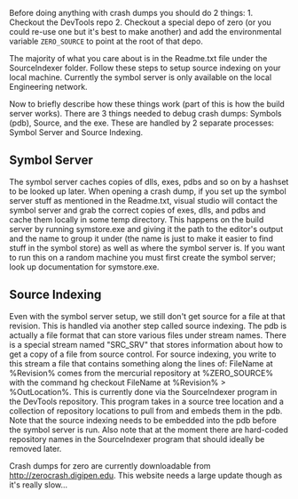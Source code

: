 
Before doing anything with crash dumps you should do 2 things:
	1. Checkout the DevTools repo
	2. Checkout a special depo of zero (or you could re-use one but it's best to make another) and add the environmental variable `ZERO_SOURCE` to point at the root of that depo.
	
The majority of what you care about is in the Readme.txt file under the SourceIndexer folder. Follow these steps to setup source indexing on your local machine. Currently the symbol server is only available on the local Engineering network.



Now to briefly describe how these things work (part of this is how the build server works). There are 3 things needed to debug crash dumps:	Symbols (pdb), Source, and the exe. These are handled by 2 separate processes: Symbol Server and Source Indexing.

Symbol Server
-------------
The symbol server caches copies of dlls, exes, pdbs and so on by a hashset to be looked up later. When opening a crash dump, if you set up the symbol server stuff as mentioned in the Readme.txt, visual studio will contact the symbol server and grab the correct copies of exes, dlls, and pdbs and cache them locally in some temp directory. This happens on the build server by running symstore.exe and giving it the path to the editor's output and the name to group it under (the name is just to make it easier to find stuff in the symbol store) as well as where the symbol server is. If you want to run this on a random machine you must first create the symbol server; look up documentation for symstore.exe.

Source Indexing
---------------
Even with the symbol server setup, we still don't get source for a file at that revision. This is handled via another step called source indexing. The pdb is actually a file format that can store various files under stream names. There is a special stream named "SRC_SRV" that stores information about how to get a copy of a file from source control. For source indexing, you write to this stream a file that contains something along the lines of: FileName at %Revision% comes from the mercurial repository at %ZERO_SOURCE% with the command hg checkout FileName at %Revision% > %OutLocation%. This is currently done via the SourceIndexer program in the DevTools repository. This program takes in a source tree location and a collection of repository locations to pull from and embeds them in the pdb. Note that the source indexing needs to be embedded into the pdb before the symbol server is run. Also note that at the moment there are hard-coded repository names in the SourceIndexer program that should ideally be removed later.

Crash dumps for zero are currently downloadable from http://zerocrash.digipen.edu. This website needs a large update though as it's really slow... 
  
  
  
  
  
  
  

 
